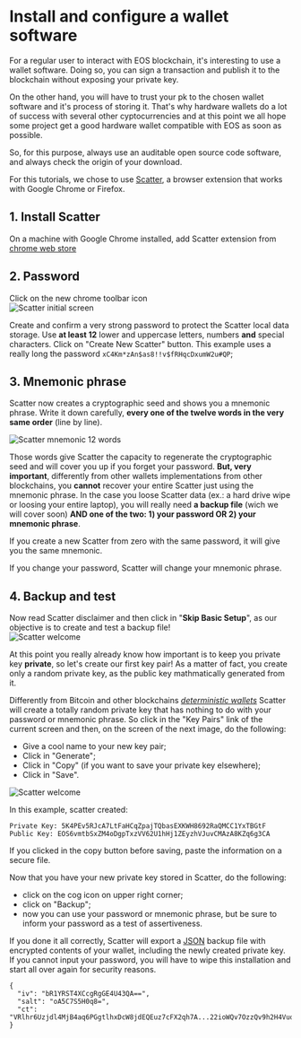 # Install and configure a wallet software

For a regular user to interact with EOS blockchain, it's interesting to use a wallet software. Doing
so, you can sign a transaction and publish it to the blockchain without exposing your private key.

On the other hand, you will have to trust your pk to the chosen wallet software and it's process of storing it. That's why hardware wallets do a lot of success with several other cyptocurrencies and at this point we all hope some project get a good hardware wallet compatible with EOS as soon as possible.

So, for this purpose, always use an auditable open source code software, and always check the origin of your download. 

For this tutorials, we chose to use [Scatter](https://github.com/EOSEssentials/Scatter), a browser extension that works with Google Chrome or Firefox.

## 1. Install Scatter
On a machine with Google Chrome installed, add Scatter extension from [chrome web store](https://chrome.google.com/webstore/detail/scatter/ammjpmhgckkpcamddpolhchgomcojkle)

## 2. Password
Click on the new chrome toolbar icon  
![Scatter initial screen](img/tut-01-scatter-ini.png)

Create and confirm a very strong password to protect the Scatter local data storage. Use **at least 12** lower and uppercase letters, numbers **and** special characters. Click on "Create New Scatter" button. This example uses a really long the password `xC4Km*zAn$as8!!v$fRHqcDxumW2u#QP`;

## 3. Mnemonic phrase
Scatter now creates a cryptographic seed and shows you a mnemonic phrase. Write it down carefully, **every one of the twelve words in the very same order** (line by line).

![Scatter mnemonic 12 words](img/tut-01-scatter-mnemonic.png)

Those words give Scatter the capacity to regenerate the cryptographic seed and will cover you up if you forget your password. **But, very important**, differently from other wallets implementations from other blockchains, you **cannot** recover your entire Scatter just using the mnemonic phrase. In the case you loose Scatter data (ex.: a hard drive wipe or loosing your entire laptop), you will really need **a backup file** (wich we will cover soon) **AND one of the two: 1) your password OR 2) your mnemonic phrase**.

If you create a new Scatter from zero with the same password, it will give you the same mnemonic.

If you change your password, Scatter will change your mnemonic phrase.

## 4. Backup and test

Now read Scatter disclaimer and then click in "**Skip Basic Setup**", as our objective is to create and test a backup file!  
![Scatter welcome](img/tut-01-scatter-welcome.png)

At this point you really already know how important is to keep you private key **private**, so let's create our first key pair! As a matter of fact, you create only a random private key, as the public key mathmatically generated from it.

Differently from Bitcoin and other blockchains *[deterministic wallets](https://en.bitcoin.it/wiki/Deterministic_wallet)* Scatter will create a totally random private key that has nothing to do with your password or mnemonic phrase. So click in the "Key Pairs" link of the current screen and then, on the screen of the next image, do the following:
  - Give a cool name to your new key pair;
  - Click in "Generate";
  - Click in "Copy" (if you want to save your private key elsewhere);
  - Click in "Save".   

![Scatter welcome](img/tut-01-scatter-new-key-pair.png)  

In this example, scatter created:

```
Private Key: 5K4PEv5RJcA7LtFaHCqZpajTQbasEXKWH8692RaQMCC1YxTBGtF
Public Key: EOS6vmtbSxZM4oDgpTxzVV62U1hHj1ZEyzhVJuvCMAzA8KZq6g3CA
```

If you clicked in the copy button before saving, paste the information on a secure file.

Now that you have your new private key stored in Scatter, do the following:  
  - click on the cog icon on upper right corner;
  - click on "Backup";
  - now you can use your password or mnemonic phrase, but be sure to inform your password as a test of assertiveness.  

If you done it all correctly, Scatter will export a [JSON](https://www.json.org/) backup file with encrypted contents of your    wallet, including the newly created private key. If you cannot input your password, you will have to wipe this installation and start all over again for security reasons.

```
{
  "iv": "bR1YRST4XCcgRgGE4U43QA==",
  "salt": "oA5C7S5H0q8=",
  "ct": "VRlhr6Uzjdl4MjB4aq6PGgtlhxDcW8jdEQEuz7cFX2qh7A...22ioWQv7OzzQv9h2H4VuojwLQounTEAOWYk="
}
```